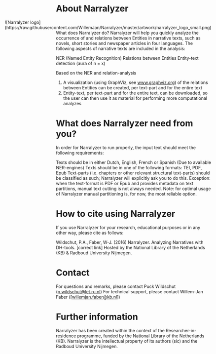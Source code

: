 # About Narralyzer
<div style="float: right">
![Narralyzer logo](https://raw.githubusercontent.com/WillemJan/Narralyzer/master/artwork/narralyzer_logo_small.png)
</div>

What does Narralyzer do?
Narralyzer will help you quickly analyze the occurrence of and relations between Entities in narrative texts, such as novels, short stories and newspaper articles in four languages. The following aspects of narrative texts are included in the analysis:

NER (Named Entity Recognition) 
Relations between Entities 
Entity-text detection (aura of n = x)

Based on the NER and relation-analysis 
1. A visualization (using GraphViz, see www.graphviz.org) of the relations between Entities can be created, per text-part and for the entire text
2. Entity-text, per text-part and for the entire text, can be downloaded, so the user can then use it as material for performing more computational analyzes

# What does Narralyzer need from you?
In order for Narralyzer to run properly, the input text should meet the following requirements:

Texts should be in either Dutch, English, French or Spanish (Due to available NER-engines)
Texts should be in one of the following formats: TEI, PDF, Epub
Text-parts (i.e. chapters or other relevant structural text-parts) should be classified as such; Narralyzer will explicitly ask you to do this. 
Exception: when the text-format is PDF or Epub and provides metadata on text partitions, manual text cutting is not always needed. Note: for optimal usage of Narralyzer manual partitioning is, for now, the most reliable option.

# How to cite using Narralyzer
If you use Narralyzer for your research, educational purposes or in any other way, please cite as follows:

Wildschut, P.A., Faber, W-J. (2016) Narralyzer. Analyzing Narratives with DH-tools. [correct link] Hosted by the National Library of the Netherlands (KB) & Radboud University Nijmegen. 

# Contact
For questions and remarks, please contact Puck Wildschut (p.wildschut@let.ru.nl)
For technical support, please contact Willem-Jan Faber ([willemjan.faber@kb.nl])

# Further information
Narralyzer has been created within the context of the Researcher-in-residence programme, funded by the National Library of the Netherlands (KB). Narralyzer is the intellectual property of its authors (sic) and the Radboud University Nijmegen. 
